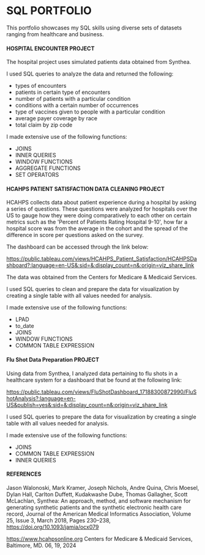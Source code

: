 # SQL PORTFOLIO

This portfolio showcases my SQL skills using diverse sets of datasets ranging from healthcare and business.

#### HOSPITAL ENCOUNTER PROJECT

The hospital project uses simulated patients data obtained from Synthea. 

I used SQL queries to analyze the data and returned the following:
* types of encounters
*	patients in certain type of encounters
*	number of patients with a particular condition
*	conditions with a certain number of occurrences
*	type of vaccines given to people with a particular condition
*	average payer coverage by race
*	total claim by zip code

I made extensive use of the following functions:
*	JOINS
*	INNER QUERIES
*	WINDOW FUNCTIONS
* AGGREGATE FUNCTIONS
*	SET OPERATORS

#### HCAHPS PATIENT SATISFACTION DATA CLEANING PROJECT

HCAHPS collects data about patient experience during a hospital by asking a series of questions. These questions were analyzed for hospitals over the US to gauge how they were doing comparatively to each other on certain metrics such as the 'Percent of Patients Rating Hospital 9-10', how far a hospital score was from the average in the cohort and the spread of the difference in score per questions asked on the survey.

The dashboard can be accessed through the link below:

https://public.tableau.com/views/HCAHPS_Patient_Satisfaction/HCAHPSDashboard?:language=en-US&:sid=&:display_count=n&:origin=viz_share_link

The data was obtained from the Centers for Medicare & Medicaid Services.

I used SQL queries to clean and prepare the data for visualization by creating a single table with all values needed for analysis.

I made extensive use of the following functions:
*	LPAD
*	to_date
*	JOINS
*	WINDOW FUNCTIONS
*	COMMON TABLE EXPRESSION

#### Flu Shot Data Preparation PROJECT

Using data from Synthea, I analyzed data pertaining to flu shots in a healthcare system for a dashboard that be found at the following link:

https://public.tableau.com/views/FluShotDashboard_17188300872990/FluShotAnalysis?:language=en-US&publish=yes&:sid=&:display_count=n&:origin=viz_share_link

I used SQL queries to prepare the data for visualization by creating a single table with all values needed for analysis.

I made extensive use of the following functions:
*	JOINS
*	COMMON TABLE EXPRESSION
*	INNER QUERIES

#### REFERENCES
Jason Walonoski, Mark Kramer, Joseph Nichols, Andre Quina, Chris Moesel, Dylan Hall, Carlton Duffett, Kudakwashe Dube, Thomas Gallagher, Scott McLachlan, Synthea: An approach, method, and software mechanism for generating synthetic patients and the synthetic electronic health care record, Journal of the American Medical Informatics Association, Volume 25, Issue 3, March 2018, Pages 230–238, https://doi.org/10.1093/jamia/ocx079

https://www.hcahpsonline.org Centers for Medicare & Medicaid Services, Baltimore, MD. 06, 19, 2024
